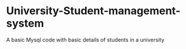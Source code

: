 # University-Student-management-system
A basic Mysql code with basic details of students in a university
